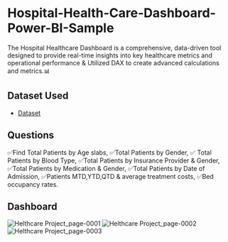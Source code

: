 # Hospital-Health-Care-Dashboard-Power-BI-Sample
The Hospital Healthcare Dashboard is a comprehensive, data-driven tool designed to provide real-time insights into key healthcare metrics and operational performance & Utilized DAX to create advanced calculations and metrics.📊
 ## Dataset Used 
- <a href="github.com/Muhammad-Ibrahim593/Hospital-Health-Care-Dashboard-Power-BI-Sample/blob/main/healthcare_dataset%20(1).csv">Dataset</a>
## Questions 
✅Find Total Patients by Age slabs,
✅Total Patients by Gender, 
✅ Total Patients by Blood Type, 
✅Total Patients by Insurance Provider & Gender, 
✅Total Patients by Medication & Gender, 
✅Total Patients by Date of Admission,
✅Patients MTD,YTD,QTD & average treatment costs, 
✅Bed occupancy rates. 
## Dashboard
![Helthcare Project_page-0001](https://github.com/user-attachments/assets/3b93d88c-cb0a-44c9-bf64-94b719edccbc)
![Helthcare Project_page-0002](https://github.com/user-attachments/assets/836ff00b-8007-4616-b25c-23bca96dfaf0)
![Helthcare Project_page-0003](https://github.com/user-attachments/assets/828847c2-9c90-478e-9ab4-afdc40f0a89e)

